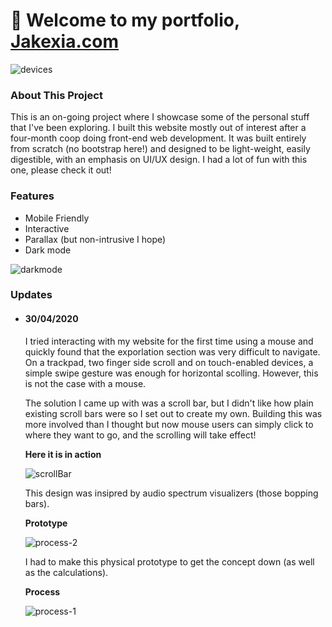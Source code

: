 # 👋 Welcome to my portfolio, [Jakexia.com](https://jakexia.com)
![devices](https://jakexia.com/img/other/websiteOnDevices.png)

### About This Project
This is an on-going project where I showcase some of the personal stuff that I've been exploring. I built this website mostly out of interest after a four-month coop doing front-end web development. It was built entirely from scratch (no bootstrap here!) and designed to be light-weight, easily digestible, with an emphasis on UI/UX design. I had a lot of fun with this one, please check it out!


### Features
- Mobile Friendly 
- Interactive 
- Parallax (but non-intrusive I hope)
- Dark mode

![darkmode](https://jakexia.com/img/other/darkLightShowcase.png)


### Updates

- #### 30/04/2020
    I tried interacting with my website for the first time using a mouse and quickly found that the exporlation section was very difficult to navigate. On a trackpad, two finger side scroll and on touch-enabled devices, a simple swipe gesture was enough for horizontal scolling. However, this is not the case with a mouse. 
    
    The solution I came up with was a scroll bar, but I didn't like how plain existing scroll bars were so I set out to create my own. Building this was more involved than I thought but now mouse users can simply click to where they want to go, and the scrolling will take effect! 

    <b> Here it is in action </b>

    ![scrollBar](https://jakexia.com/img/other/process-0.gif)

    This design was insipred by audio spectrum visualizers (those bopping bars).

    <b>Prototype</b>

    ![process-2](https://jakexia.com/img/other/process-2.gif)
    
    I had to make this physical prototype to get the concept down (as well as the calculations).

     <b> Process </b>

    ![process-1](https://jakexia.com/img/other/process-1.jpg)
    
